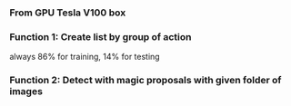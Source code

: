 ### From GPU Tesla V100 box

### Function 1: Create list by group of action
always 86% for training, 14% for testing 

### Function 2: Detect with magic proposals with given folder of images



